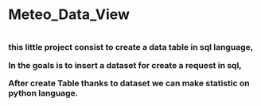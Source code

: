 <h1>Meteo_Data_View<h1/>
<h3>
<strong>
this little project consist to create a data table in sql language,

In the goals is to insert a dataset for create a request in sql, 

After create Table thanks to dataset we can make statistic on python language.
</h3>
</strong>
